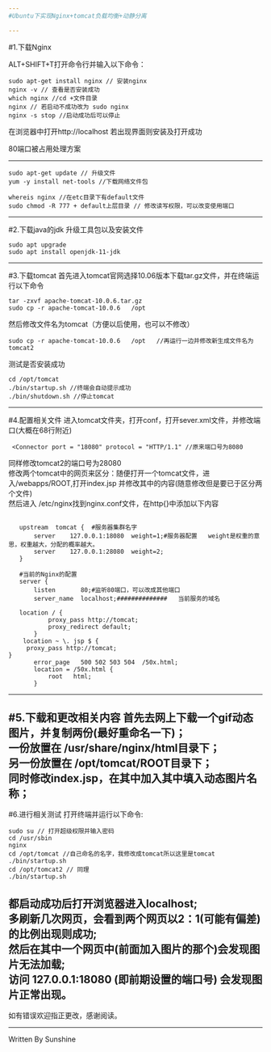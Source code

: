 ```yaml
---
#Ubuntu下实现Nginx+tomcat负载均衡+动静分离

---
```

#1.下载Nginx

ALT+SHIFT+T打开命令行并输入以下命令：
```
sudo apt-get install nginx // 安装nginx
nginx -v // 查看是否安装成功
which nginx //cd +文件目录
nginx // 若启动不成功改为 sudo nginx
nginx -s stop //启动成功后可以停止
```

在浏览器中打开http://localhost 
若出现界面则安装及打开成功

80端口被占用处理方案

---
```
sudo apt-get update // 升级文件
yum -y install net-tools //下载网络文件包

whereis nginx //在etc目录下有default文件
sudo chmod -R 777 + default上层目录 // 修改读写权限，可以改变使用端口

```

---
#2.下载java的jdk
升级工具包以及安装文件
```
sudo apt upgrade
sudo apt install openjdk-11-jdk
```
---
#3.下载tomcat
   首先进入tomcat官网选择10.06版本下载tar.gz文件，并在终端运行以下命令
```
tar -zxvf apache-tomcat-10.0.6.tar.gz
sudo cp -r apache-tomcat-10.0.6   /opt
```  
然后修改文件名为tomcat（方便以后使用，也可以不修改）
```
sudo cp -r apache-tomcat-10.0.6   /opt   //再运行一边并修改新生成文件名为tomcat2
```
测试是否安装成功
```
cd /opt/tomcat
./bin/startup.sh //终端会自动提示成功
./bin/shutdown.sh //停止tomcat
```
---

#4.配置相关文件
 进入tomcat文件夹，打开conf，打开sever.xml文件，并修改端口(大概在68行附近)
```
 <Connector port = "18080" protocol = "HTTP/1.1" //原来端口号为8080
```
   同样修改tomcat2的端口号为28080</br>
   修改两个tomcat中的网页来区分：随便打开一个tomcat文件，进入/webapps/ROOT,打开index.jsp
   并修改其中的内容(随意修改但是要已于区分两个文件)</br>
   然后进入 /etc/nginx找到nginx.conf文件，在http{}中添加以下内容
 ```
 
    upstream  tomcat {  #服务器集群名字	
		server    127.0.0.1:18080  weight=1;#服务器配置   weight是权重的意思，权重越大，分配的概率越大。
		server    127.0.0.1:28080  weight=2;
	}	
 
	#当前的Nginx的配置
    server {
        listen       80;#监听80端口，可以改成其他端口
        server_name  localhost;##############	当前服务的域名
 
	location / {
            proxy_pass http://tomcat;
            proxy_redirect default;
        }
     location ~ \. jsp $ {
      proxy_pass http://tomcat;
}   
        error_page   500 502 503 504  /50x.html;
        location = /50x.html {
            root   html;
        }
 ```
---
#5.下载和更改相关内容
首先去网上下载一个gif动态图片，并复制两份(最好重命名一下)；</br>
一份放置在 /usr/share/nginx/html目录下；</br>
另一份放置在 /opt/tomcat/ROOT目录下；</br>
同时修改index.jsp，在其中加入<img src = "">其中填入动态图片名称；
---
#6.进行相关测试
打开终端并运行以下命令:
```
sudo su // 打开超级权限并输入密码
cd /usr/sbin
nginx
cd /opt/tomcat //自己命名的名字，我修改成tomcat所以这里是tomcat
./bin/startup.sh
cd /opt/tomcat2 // 同理
./bin/startup.sh
```
 都启动成功后打开浏览器进入localhost;</br>
 多刷新几次网页，会看到两个网页以2：1(可能有偏差)的比例出现则成功;</br>
 然后在其中一个网页中(前面加入图片的那个)会发现图片无法加载;</br>
 访问 127.0.0.1:18080 (即前期设置的端口号) 会发现图片正常出现。
---

  如有错误欢迎指正更改，感谢阅读。

---

Written By  Sunshine
 